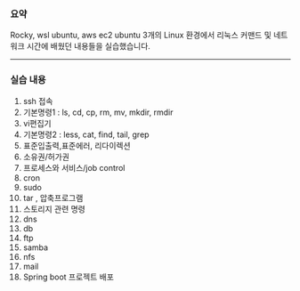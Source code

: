 ### 요약 

Rocky, wsl ubuntu, aws ec2 ubuntu 3개의 Linux 환경에서 리눅스 커맨드 및 네트워크 시간에 배웠던 내용들을 실습했습니다.  

---

### 실습 내용

1. ssh 접속  
2. 기본명령1 : ls, cd, cp, rm, mv, mkdir, rmdir   
3. vi편집기  
4. 기본명령2 : less, cat, find, tail, grep  
5. 표준입출력,표준에러, 리다이렉션  
6. 소유권/허가권  
7. 프로세스와 서비스/job control  
8. cron  
9. sudo  
10. tar , 압축프로그램  
11. 스토리지 관련 명령  
12. dns  
13. db  
14. ftp  
15. samba  
16. nfs  
17. mail  
18. Spring boot 프로젝트 배포  

